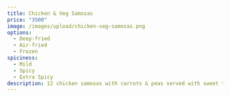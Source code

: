 ```yaml
---
title: Chicken & Veg Samosas
price: "3500"
image: /images/upload/chicken-veg-samosas.png
options:
  - Deep-fried
  - Air-fried
  - Frozen
spiciness:
  - Mild
  - Spicy
  - Extra Spicy
description: 12 chicken samosas with carrots & peas served with sweet tamarind chutney.
---
```

